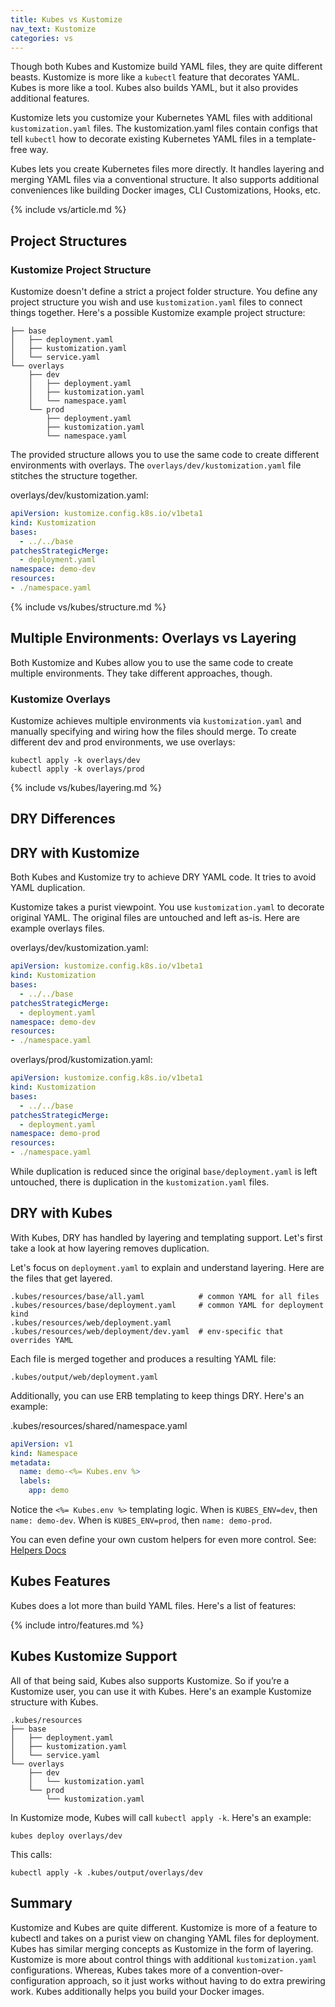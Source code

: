 ```yaml
---
title: Kubes vs Kustomize
nav_text: Kustomize
categories: vs
---
```


Though both Kubes and Kustomize build YAML files, they are quite different beasts. Kustomize is more like a `kubectl` feature that decorates YAML. Kubes is more like a tool. Kubes also builds YAML, but it also provides additional features.

Kustomize lets you customize your Kubernetes YAML files with additional `kustomization.yaml` files. The kustomization.yaml files contain configs that tell `kubectl` how to decorate existing Kubernetes YAML files in a template-free way.

Kubes lets you create Kubernetes files more directly. It handles layering and merging YAML files via a conventional structure. It also supports additional conveniences like building Docker images, CLI Customizations, Hooks, etc.

{% include vs/article.md %}

## Project Structures

### Kustomize Project Structure

Kustomize doesn't define a strict a project folder structure. You define any project structure you wish and use `kustomization.yaml` files to connect things together. Here's a possible Kustomize example project structure:

    ├── base
    │   ├── deployment.yaml
    │   ├── kustomization.yaml
    │   └── service.yaml
    └── overlays
        ├── dev
        │   ├── deployment.yaml
        │   ├── kustomization.yaml
        │   └── namespace.yaml
        └── prod
            ├── deployment.yaml
            ├── kustomization.yaml
            └── namespace.yaml

The provided structure allows you to use the same code to create different environments with overlays. The `overlays/dev/kustomization.yaml` file stitches the structure together.

overlays/dev/kustomization.yaml:

```yaml
apiVersion: kustomize.config.k8s.io/v1beta1
kind: Kustomization
bases:
  - ../../base
patchesStrategicMerge:
  - deployment.yaml
namespace: demo-dev
resources:
- ./namespace.yaml
```

{% include vs/kubes/structure.md %}

## Multiple Environments: Overlays vs Layering

Both Kustomize and Kubes allow you to use the same code to create multiple environments. They take different approaches, though.

### Kustomize Overlays

Kustomize achieves multiple environments via `kustomization.yaml` and manually specifying and wiring how the files should merge. To create different dev and prod environments, we use overlays:

    kubectl apply -k overlays/dev
    kubectl apply -k overlays/prod

{% include vs/kubes/layering.md %}

## DRY Differences

## DRY with Kustomize

Both Kubes and Kustomize try to achieve DRY YAML code. It tries to avoid YAML duplication.

Kustomize takes a purist viewpoint. You use `kustomization.yaml` to decorate original YAML.  The original files are untouched and left as-is.  Here are example overlays files.

overlays/dev/kustomization.yaml:

```yaml
apiVersion: kustomize.config.k8s.io/v1beta1
kind: Kustomization
bases:
  - ../../base
patchesStrategicMerge:
  - deployment.yaml
namespace: demo-dev
resources:
- ./namespace.yaml
```

overlays/prod/kustomization.yaml:

```yaml
apiVersion: kustomize.config.k8s.io/v1beta1
kind: Kustomization
bases:
  - ../../base
patchesStrategicMerge:
  - deployment.yaml
namespace: demo-prod
resources:
- ./namespace.yaml
```

While duplication is reduced since the original `base/deployment.yaml` is left untouched, there is duplication in the `kustomization.yaml` files.

## DRY with Kubes

With Kubes, DRY has handled by layering and templating support. Let's first take a look at how layering removes duplication.

Let's focus on `deployment.yaml` to explain and understand layering. Here are the files that get layered.

    .kubes/resources/base/all.yaml            # common YAML for all files
    .kubes/resources/base/deployment.yaml     # common YAML for deployment kind
    .kubes/resources/web/deployment.yaml
    .kubes/resources/web/deployment/dev.yaml  # env-specific that overrides YAML

Each file is merged together and produces a resulting YAML file:

    .kubes/output/web/deployment.yaml

Additionally, you can use ERB templating to keep things DRY.  Here's an example:

.kubes/resources/shared/namespace.yaml

```yaml
apiVersion: v1
kind: Namespace
metadata:
  name: demo-<%= Kubes.env %>
  labels:
    app: demo
```

Notice the `<%= Kubes.env %>` templating logic. When is `KUBES_ENV=dev`, then `name: demo-dev`. When is `KUBES_ENV=prod`, then `name: demo-prod`.

You can even define your own custom helpers for even more control. See: [Helpers Docs](https://kubes.guru/docs/helpers/custom/)

## Kubes Features

Kubes does a lot more than build YAML files. Here's a list of features:

{% include intro/features.md %}

## Kubes Kustomize Support

All of that being said, Kubes also supports Kustomize.  So if you’re a Kustomize user, you can use it with Kubes. Here's an example Kustomize structure with Kubes.

    .kubes/resources
    ├── base
    │   ├── deployment.yaml
    │   ├── kustomization.yaml
    │   └── service.yaml
    └── overlays
        ├── dev
        │   └── kustomization.yaml
        └── prod
            └── kustomization.yaml

In Kustomize mode, Kubes will call `kubectl apply -k`.  Here's an example:

    kubes deploy overlays/dev

This calls:

    kubectl apply -k .kubes/output/overlays/dev

## Summary

Kustomize and Kubes are quite different. Kustomize is more of a feature to kubectl and takes on a purist view on changing YAML files for deployment. Kubes has similar merging concepts as Kustomize in the form of layering. Kustomize is more about control things with additional `kustomization.yaml` configurations. Whereas, Kubes takes more of a convention-over-configuration approach, so it just works without having to do extra prewiring work.  Kubes additionally helps you build your Docker images.
